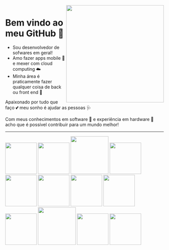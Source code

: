 <image src = "banner.gif" width= "310px" align = "right" >

# Bem vindo ao meu GitHub 🤗

- Sou desenvolvedor de sofwares em geral!
- Amo fazer apps mobile 📲 e mexer com cloud computing ☁️
- Minha área é praticamente fazer qualquer coisa de back ou front end 🤖

Apaixonado por tudo que faço 💕 meu sonho é ajudar as pessoas 🩺 

Com meus conhecimentos em software 🧩 e experiência em hardware 🗿 acho que é possível contribuir para um mundo melhor!

---
 
<div>
<img src="https://cdn.jsdelivr.net/gh/devicons/devicon/icons/html5/html5-original.svg" width="100px"> <img src="https://cdn.jsdelivr.net/gh/devicons/devicon/icons/javascript/javascript-original.svg" width=100px>  <img src="https://cdn.jsdelivr.net/gh/devicons/devicon/icons/nodejs/nodejs-original-wordmark.svg" width=120px /> 
 <img src="https://cdn.jsdelivr.net/gh/devicons/devicon/icons/vscode/vscode-original.svg" width=100px /> <img src="https://cdn.jsdelivr.net/gh/devicons/devicon/icons/typescript/typescript-original.svg" width=100px /> <img src="https://cdn.jsdelivr.net/gh/devicons/devicon/icons/css3/css3-plain-wordmark.svg" width=100px/>
    <img src="https://cdn.jsdelivr.net/gh/devicons/devicon/icons/angularjs/angularjs-plain.svg" width=100px/> <img src="https://cdn.jsdelivr.net/gh/devicons/devicon/icons/ionic/ionic-original-wordmark.svg" width=100px/> <img src="https://cdn.jsdelivr.net/gh/devicons/devicon/icons/react/react-original.svg" width=100px/> 
      <img src="https://cdn.jsdelivr.net/gh/devicons/devicon/icons/docker/docker-original.svg" width=120px /> <img src="https://cdn.jsdelivr.net/gh/devicons/devicon/icons/java/java-original.svg" width=100px/> <img src="https://cdn.jsdelivr.net/gh/devicons/devicon/icons/linux/linux-plain.svg" width=100px/>          
</div>          
          
          
          
          
          
          
          
          
